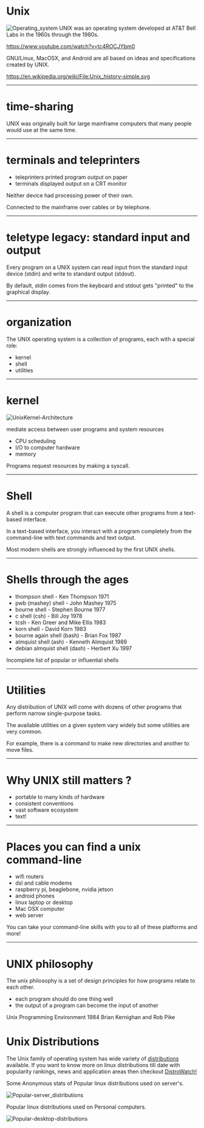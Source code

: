 # Unix

![Operating_system](.images/Operating_systems.png)
UNIX was an operating system developed at AT&T
Bell Labs in the 1960s through the 1980s.

https://www.youtube.com/watch?v=tc4ROCJYbm0

GNU/Linux, MacOSX, and Android are all based on ideas
and specifications created by UNIX.

https://en.wikipedia.org/wiki/File:Unix_history-simple.svg

---
# time-sharing

UNIX was originally built for large mainframe
computers that many people would use at the same
time.

---
# terminals and teleprinters

* teleprinters printed program output on paper
* terminals displayed output on a CRT monitor

Neither device had processing power of their own.

Connected to the mainframe over cables or by telephone.

---
# teletype legacy: standard input and output

Every program on a UNIX system can read input from
the standard input device (stdin) and write to
standard output (stdout).

By default, stdin comes from the keyboard and
stdout gets "printed" to the graphical display.

---
# organization

The UNIX operating system is a collection of
programs, each with a special role:

* kernel
* shell
* utilities

---
# kernel

![UnixKernel-Architecture](.images/unix_architecture.jpg)

mediate access between user programs and system resources

* CPU scheduling
* I/O to computer hardware
* memory

Programs request resources by making a syscall.

---
# Shell

A shell is a computer program that can execute
other programs from a text-based interface.

In a text-based interface, you interact with a
program completely from the command-line with text
commands and text output.

Most modern shells are strongly influenced by the
first UNIX shells.

---
# Shells through the ages

* thompson shell - Ken Thompson 1971
* pwb (mashey) shell - John Mashey 1975
* bourne shell - Stephen Bourne 1977
* c shell (csh) - Bill Joy 1978
* tcsh - Ken Greer and Mike Ellis 1983
* korn shell - David Korn 1983
* bourne again shell (bash) - Brian Fox 1987
* almquist shell (ash) - Kenneth Almquist 1989
* debian almquist shell (dash) - Herbert Xu 1997

Incomplete list of popular or influential shells

---
# Utilities

Any distribution of UNIX will come with dozens of
other programs that perform narrow single-purpose
tasks.

The available utilities on a given system vary
widely but some utilities are very common.

For example, there is a command to make new
directories and another to move files.

---
# Why UNIX still matters ?

* portable to many kinds of hardware
* consistent conventions
* vast software ecosystem
* text!

---
# Places you can find a unix command-line

* wifi routers
* dsl and cable modems
* raspberry pi, beaglebone, nvidia jetson
* android phones
* linux laptop or desktop
* Mac OSX computer
* web server

You can take your command-line skills with
you to all of these platforms and more!

---
# UNIX philosophy

The unix philosophy is a set of design principles for
how programs relate to each other.

* each program should do one thing well
* the output of a program can become the input of another

Unix Programming Environment 1984
Brian Kernighan and Rob Pike

# Unix Distributions

The Unix family of operating system has wide variety of [distributions](https://upload.wikimedia.org/wikipedia/commons/1/1b/Linux_Distribution_Timeline.svg) available.
If you want to know more on linux distributions till date with popularity rankings, news and application areas then checkout [DistroWatch!](https://distrowatch.com/)

Some Anonymous stats of Popular linux distributions used on server's.

![Popular-server_distributions](.images/server_distro_users.png)

Popular linux distributions used on Personal computers.

![Popular-desktop-distributions](.images/desktop_distro_users.png)
